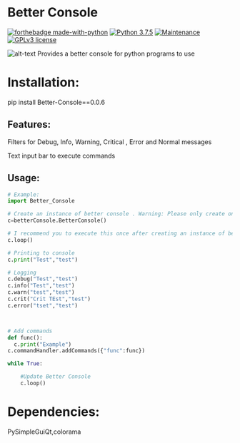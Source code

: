 # Better Console
[![forthebadge made-with-python](http://ForTheBadge.com/images/badges/made-with-python.svg)](https://www.python.org/)
[![Python 3.7.5](https://img.shields.io/badge/python-3.7.5-green.svg)](https://www.python.org/downloads/release/python-375/)
[![Maintenance](https://img.shields.io/badge/Maintained%3F-yes-green.svg)](https://GitHub.com/Naereen/StrapDown.js/graphs/commit-activity)
[![GPLv3 license](https://img.shields.io/badge/License-GPLv3-green.svg)](http://perso.crans.org/besson/LICENSE.html)

![alt-text](../imgs/f1.png)
Provides a better console for python programs to use


# Installation:
 pip install Better-Console==0.0.6




## Features:
Filters for Debug, Info, Warning, Critical , Error and Normal messages


Text input bar to execute commands


## Usage:
```python
# Example:
import Better_Console

# Create an instance of better console . Warning: Please only create one instance of the object
c=betterConsole.BetterConsole()

# I recommend you to execute this once after creating an instance of better console
c.loop()

# Printing to console
c.print("Test","test")

# Logging
c.debug("Test","test")
c.info("Test","test")
c.warn("test","test")
c.crit("Crit TEst","test")
c.error("tset","test")



# Add commands
def func():
  c.print("Example")
c.commandHandler.addCommands({"func":func})

while True:

    #Update Better Console
    c.loop()


```


# Dependencies:

PySimpleGuiQt,colorama
